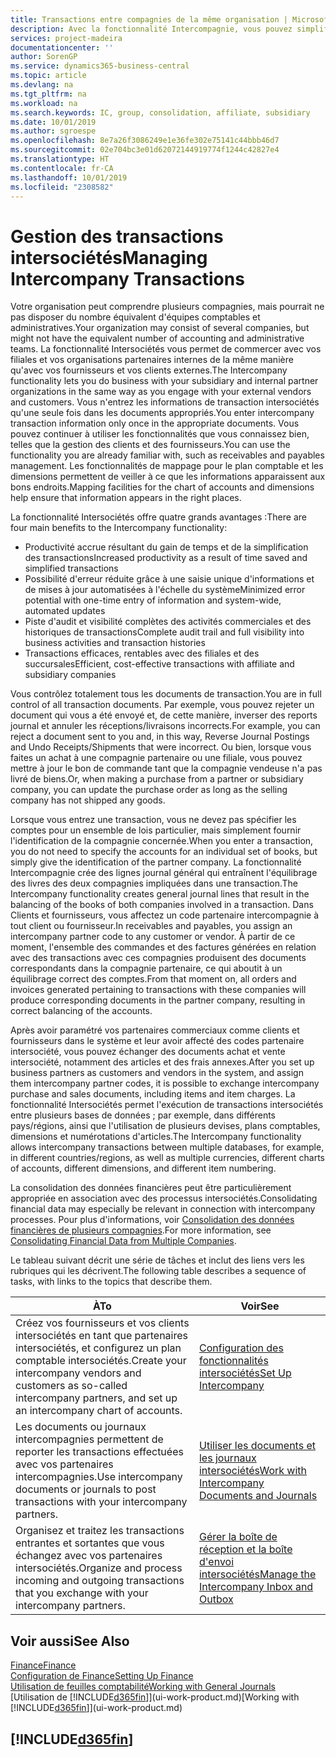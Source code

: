 ```yaml
---
title: Transactions entre compagnies de la même organisation | Microsoft Docs
description: Avec la fonctionnalité Intercompagnie, vous pouvez simplifier les transactions et processus commerciaux entre les compagnies de la même organisation.
services: project-madeira
documentationcenter: ''
author: SorenGP
ms.service: dynamics365-business-central
ms.topic: article
ms.devlang: na
ms.tgt_pltfrm: na
ms.workload: na
ms.search.keywords: IC, group, consolidation, affiliate, subsidiary
ms.date: 10/01/2019
ms.author: sgroespe
ms.openlocfilehash: 8e7a26f3086249e1e36fe302e75141c44bbb46d7
ms.sourcegitcommit: 02e704bc3e01d62072144919774f1244c42827e4
ms.translationtype: HT
ms.contentlocale: fr-CA
ms.lasthandoff: 10/01/2019
ms.locfileid: "2308582"
---
```

# <a name="managing-intercompany-transactions"></a><span data-ttu-id="5deea-103">Gestion des transactions intersociétés</span><span class="sxs-lookup"><span data-stu-id="5deea-103">Managing Intercompany Transactions</span></span>
<span data-ttu-id="5deea-104">Votre organisation peut comprendre plusieurs compagnies, mais pourrait ne pas disposer du nombre équivalent d'équipes comptables et administratives.</span><span class="sxs-lookup"><span data-stu-id="5deea-104">Your organization may consist of several companies, but might not have the equivalent number of accounting and administrative teams.</span></span> <span data-ttu-id="5deea-105">La fonctionnalité Intersociétés vous permet de commercer avec vos filiales et vos organisations partenaires internes de la même manière qu'avec vos fournisseurs et vos clients externes.</span><span class="sxs-lookup"><span data-stu-id="5deea-105">The Intercompany functionality lets you do business with your subsidiary and internal partner organizations in the same way as you engage with your external vendors and customers.</span></span> <span data-ttu-id="5deea-106">Vous n'entrez les informations de transaction intersociétés qu'une seule fois dans les documents appropriés.</span><span class="sxs-lookup"><span data-stu-id="5deea-106">You enter intercompany transaction information only once in the appropriate documents.</span></span> <span data-ttu-id="5deea-107">Vous pouvez continuer à utiliser les fonctionnalités que vous connaissez bien, telles que la gestion des clients et des fournisseurs.</span><span class="sxs-lookup"><span data-stu-id="5deea-107">You can use the functionality you are already familiar with, such as receivables and payables management.</span></span> <span data-ttu-id="5deea-108">Les fonctionnalités de mappage pour le plan comptable et les dimensions permettent de veiller à ce que les informations apparaissent aux bons endroits.</span><span class="sxs-lookup"><span data-stu-id="5deea-108">Mapping facilities for the chart of accounts and dimensions help ensure that information appears in the right places.</span></span>  

<span data-ttu-id="5deea-109">La fonctionnalité Intersociétés offre quatre grands avantages :</span><span class="sxs-lookup"><span data-stu-id="5deea-109">There are four main benefits to the Intercompany functionality:</span></span>  

- <span data-ttu-id="5deea-110">Productivité accrue résultant du gain de temps et de la simplification des transactions</span><span class="sxs-lookup"><span data-stu-id="5deea-110">Increased productivity as a result of time saved and simplified transactions</span></span>  
- <span data-ttu-id="5deea-111">Possibilité d'erreur réduite grâce à une saisie unique d'informations et de mises à jour automatisées à l'échelle du système</span><span class="sxs-lookup"><span data-stu-id="5deea-111">Minimized error potential with one-time entry of information and system-wide, automated updates</span></span>  
- <span data-ttu-id="5deea-112">Piste d'audit et visibilité complètes des activités commerciales et des historiques de transactions</span><span class="sxs-lookup"><span data-stu-id="5deea-112">Complete audit trail and full visibility into business activities and transaction histories</span></span>  
- <span data-ttu-id="5deea-113">Transactions efficaces, rentables avec des filiales et des succursales</span><span class="sxs-lookup"><span data-stu-id="5deea-113">Efficient, cost-effective transactions with affiliate and subsidiary companies</span></span>  

<span data-ttu-id="5deea-114">Vous contrôlez totalement tous les documents de transaction.</span><span class="sxs-lookup"><span data-stu-id="5deea-114">You are in full control of all transaction documents.</span></span> <span data-ttu-id="5deea-115">Par exemple, vous pouvez rejeter un document qui vous a été envoyé et, de cette manière, inverser des reports journal et annuler les réceptions/livraisons incorrects.</span><span class="sxs-lookup"><span data-stu-id="5deea-115">For example, you can reject a document sent to you and, in this way, Reverse Journal Postings and Undo Receipts/Shipments that were incorrect.</span></span> <span data-ttu-id="5deea-116">Ou bien, lorsque vous faites un achat à une compagnie partenaire ou une filiale, vous pouvez mettre à jour le bon de commande tant que la compagnie vendeuse n'a pas livré de biens.</span><span class="sxs-lookup"><span data-stu-id="5deea-116">Or, when making a purchase from a partner or subsidiary company, you can update the purchase order as long as the selling company has not shipped any goods.</span></span>  

<span data-ttu-id="5deea-117">Lorsque vous entrez une transaction, vous ne devez pas spécifier les comptes pour un ensemble de lois particulier, mais simplement fournir l'identification de la compagnie concernée.</span><span class="sxs-lookup"><span data-stu-id="5deea-117">When you enter a transaction, you do not need to specify the accounts for an individual set of books, but simply give the identification of the partner company.</span></span> <span data-ttu-id="5deea-118">La fonctionnalité Intercompagnie crée des lignes journal général qui entraînent l'équilibrage des livres des deux compagnies impliquées dans une transaction.</span><span class="sxs-lookup"><span data-stu-id="5deea-118">The Intercompany functionality creates general journal lines that result in the balancing of the books of both companies involved in a transaction.</span></span> <span data-ttu-id="5deea-119">Dans Clients et fournisseurs, vous affectez un code partenaire intercompagnie à tout client ou fournisseur.</span><span class="sxs-lookup"><span data-stu-id="5deea-119">In receivables and payables, you assign an intercompany partner code to any customer or vendor.</span></span> <span data-ttu-id="5deea-120">À partir de ce moment, l'ensemble des commandes et des factures générées en relation avec des transactions avec ces compagnies produisent des documents correspondants dans la compagnie partenaire, ce qui aboutit à un équilibrage correct des comptes.</span><span class="sxs-lookup"><span data-stu-id="5deea-120">From that moment on, all orders and invoices generated pertaining to transactions with these companies will produce corresponding documents in the partner company, resulting in correct balancing of the accounts.</span></span>  

 <span data-ttu-id="5deea-121">Après avoir paramétré vos partenaires commerciaux comme clients et fournisseurs dans le système et leur avoir affecté des codes partenaire intersociété, vous pouvez échanger des documents achat et vente intersociété, notamment des articles et des frais annexes.</span><span class="sxs-lookup"><span data-stu-id="5deea-121">After you set up business partners as customers and vendors in the system, and assign them intercompany partner codes, it is possible to exchange intercompany purchase and sales documents, including items and item charges.</span></span> <span data-ttu-id="5deea-122">La fonctionnalité Intersociétés permet l'exécution de transactions intersociétés entre plusieurs bases de données ; par exemple, dans différents pays/régions, ainsi que l'utilisation de plusieurs devises, plans comptables, dimensions et numérotations d'articles.</span><span class="sxs-lookup"><span data-stu-id="5deea-122">The Intercompany functionality allows intercompany transactions between multiple databases, for example, in different countries/regions, as well as multiple currencies, different charts of accounts, different dimensions, and different item numbering.</span></span>  

<span data-ttu-id="5deea-123">La consolidation des données financières peut être particulièrement appropriée en association avec des processus intersociétés.</span><span class="sxs-lookup"><span data-stu-id="5deea-123">Consolidating financial data may especially be relevant in connection with intercompany processes.</span></span> <span data-ttu-id="5deea-124">Pour plus d'informations, voir [Consolidation des données financières de plusieurs compagnies](finance-consolidated-company-reporting.md).</span><span class="sxs-lookup"><span data-stu-id="5deea-124">For more information, see [Consolidating Financial Data from Multiple Companies](finance-consolidated-company-reporting.md).</span></span>

<span data-ttu-id="5deea-125">Le tableau suivant décrit une série de tâches et inclut des liens vers les rubriques qui les décrivent.</span><span class="sxs-lookup"><span data-stu-id="5deea-125">The following table describes a sequence of tasks, with links to the topics that describe them.</span></span>

 |<span data-ttu-id="5deea-126">À</span><span class="sxs-lookup"><span data-stu-id="5deea-126">To</span></span> |<span data-ttu-id="5deea-127">Voir</span><span class="sxs-lookup"><span data-stu-id="5deea-127">See</span></span>|
 |---|---|
 |<span data-ttu-id="5deea-128">Créez vos fournisseurs et vos clients intersociétés en tant que partenaires intersociétés, et configurez un plan comptable intersociétés.</span><span class="sxs-lookup"><span data-stu-id="5deea-128">Create your intercompany vendors and customers as so-called intercompany partners, and set up an intercompany chart of accounts.</span></span>|[<span data-ttu-id="5deea-129">Configuration des fonctionnalités intersociétés</span><span class="sxs-lookup"><span data-stu-id="5deea-129">Set Up Intercompany</span></span>](intercompany-how-setup.md)|
 |<span data-ttu-id="5deea-130">Les documents ou journaux intercompagnies permettent de reporter les transactions effectuées avec vos partenaires intercompagnies.</span><span class="sxs-lookup"><span data-stu-id="5deea-130">Use intercompany documents or journals to post transactions with your intercompany partners.</span></span>|[<span data-ttu-id="5deea-131">Utiliser les documents et les journaux intersociétés</span><span class="sxs-lookup"><span data-stu-id="5deea-131">Work with Intercompany Documents and Journals</span></span>](intercompany-how-work-documents-journals.md)|
 |<span data-ttu-id="5deea-132">Organisez et traitez les transactions entrantes et sortantes que vous échangez avec vos partenaires intersociétés.</span><span class="sxs-lookup"><span data-stu-id="5deea-132">Organize and process incoming and outgoing transactions that you exchange with your intercompany partners.</span></span>|[<span data-ttu-id="5deea-133">Gérer la boîte de réception et la boîte d'envoi intersociétés</span><span class="sxs-lookup"><span data-stu-id="5deea-133">Manage the Intercompany Inbox and Outbox</span></span>](intercompany-how-manage-intercompany-inbox.md)|

## <a name="see-also"></a><span data-ttu-id="5deea-134">Voir aussi</span><span class="sxs-lookup"><span data-stu-id="5deea-134">See Also</span></span>
[<span data-ttu-id="5deea-135">Finance</span><span class="sxs-lookup"><span data-stu-id="5deea-135">Finance</span></span>](finance.md)  
[<span data-ttu-id="5deea-136">Configuration de Finance</span><span class="sxs-lookup"><span data-stu-id="5deea-136">Setting Up Finance</span></span>](finance-setup-finance.md)  
[<span data-ttu-id="5deea-137">Utilisation de feuilles comptabilité</span><span class="sxs-lookup"><span data-stu-id="5deea-137">Working with General Journals</span></span>](ui-work-general-journals.md)  
<span data-ttu-id="5deea-138">[Utilisation de [!INCLUDE[d365fin](includes/d365fin_md.md)]](ui-work-product.md)</span><span class="sxs-lookup"><span data-stu-id="5deea-138">[Working with [!INCLUDE[d365fin](includes/d365fin_md.md)]](ui-work-product.md)</span></span>

## [!INCLUDE[d365fin](includes/free_trial_md.md)]  
